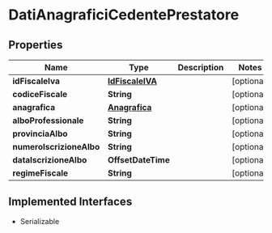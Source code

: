 

# DatiAnagraficiCedentePrestatore


## Properties

| Name | Type | Description | Notes |
|------------ | ------------- | ------------- | -------------|
|**idFiscaleIva** | [**IdFiscaleIVA**](IdFiscaleIVA.md) |  |  [optional] |
|**codiceFiscale** | **String** |  |  [optional] |
|**anagrafica** | [**Anagrafica**](Anagrafica.md) |  |  [optional] |
|**alboProfessionale** | **String** |  |  [optional] |
|**provinciaAlbo** | **String** |  |  [optional] |
|**numeroIscrizioneAlbo** | **String** |  |  [optional] |
|**dataIscrizioneAlbo** | **OffsetDateTime** |  |  [optional] |
|**regimeFiscale** | **String** |  |  [optional] |


## Implemented Interfaces

* Serializable


